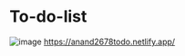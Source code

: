 # To-do-list
![image](https://github.com/anand2678/To-do-list/assets/111646503/d7e05e0f-f488-45f1-80cd-c209790ebfe7)
https://anand2678todo.netlify.app/
